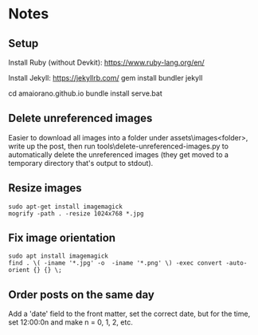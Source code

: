 # Notes

## Setup

Install Ruby (without Devkit): https://www.ruby-lang.org/en/

Install Jekyll: https://jekyllrb.com/
gem install bundler jekyll

cd amaiorano.github.io
bundle install
serve.bat

## Delete unreferenced images

Easier to download all images into a folder under assets\images\<folder>, write up the post, then run tools\delete-unreferenced-images.py to automatically delete the unreferenced images (they get moved to a temporary directory that's output to stdout).


## Resize images

```
sudo apt-get install imagemagick 
mogrify -path . -resize 1024x768 *.jpg
```

## Fix image orientation

```
sudo apt install imagemagick
find . \( -iname '*.jpg' -o  -iname '*.png' \) -exec convert -auto-orient {} {} \;
```

## Order posts on the same day

Add a 'date' field to the front matter, set the correct date, but for the time, set 12:00:0n and make n = 0, 1, 2, etc.

